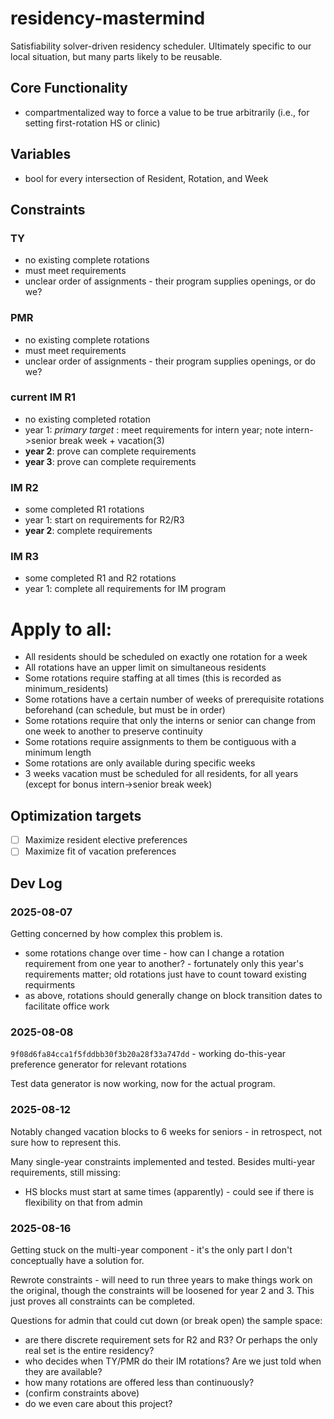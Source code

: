 # residency-mastermind

Satisfiability solver-driven residency scheduler. Ultimately specific to our local situation, but many parts likely to be reusable.

## Core Functionality

- compartmentalized way to force a value to be true arbitrarily (i.e., for setting first-rotation HS or clinic)

## Variables

- bool for every intersection of Resident, Rotation, and Week

## Constraints

### TY

- no existing complete rotations
- must meet requirements
- unclear order of assignments - their program supplies openings, or do we?

### PMR

- no existing complete rotations
- must meet requirements
- unclear order of assignments - their program supplies openings, or do we?

### current IM R1

- no existing completed rotation
- year 1: *primary target* : meet requirements for intern year; note intern->senior break week + vacation(3)
- **year 2**: prove can complete requirements
- **year 3**: prove can complete requirements

### IM R2

- some completed R1 rotations
- year 1: start on requirements for R2/R3
- **year 2**: complete requirements

### IM R3

- some completed R1 and R2 rotations
- year 1: complete all requirements for IM program

# Apply to all:

- All residents should be scheduled on exactly one rotation for a week
- All rotations have an upper limit on simultaneous residents
- Some rotations require staffing at all times (this is recorded as minimum_residents)
- Some rotations have a certain number of weeks of prerequisite rotations beforehand (can schedule, but must be in
  order)
- Some rotations require that only the interns or senior can change from one week to another to preserve continuity
- Some rotations require assignments to them be contiguous with a minimum length
- Some rotations are only available during specific weeks
- 3 weeks vacation must be scheduled for all residents, for all years (except for bonus intern->senior break week)

## Optimization targets

- [ ] Maximize resident elective preferences
- [ ] Maximize fit of vacation preferences

## Dev Log

### 2025-08-07

Getting concerned by how complex this problem is.

- some rotations change over time - how can I change a rotation requirement from one year to another? - fortunately only this year's requirements matter; old rotations just have to count toward existing requirments
- as above, rotations should generally change on block transition dates to facilitate office work

### 2025-08-08

`9f08d6fa84cca1f5fddbb30f3b20a28f33a747dd` - working do-this-year preference generator for relevant rotations

Test data generator is now working, now for the actual program.

### 2025-08-12

Notably changed vacation blocks to 6 weeks for seniors - in retrospect, not sure how to represent this.

Many single-year constraints implemented and tested. Besides multi-year requirements, still missing:

- HS blocks must start at same times (apparently) - could see if there is flexibility on that from admin

### 2025-08-16

Getting stuck on the multi-year component - it's the only part I don't conceptually have a solution for.

Rewrote constraints - will need to run three years to make things work on the original, though the constraints will be
loosened for year 2 and 3. This just proves all constraints can be completed.

Questions for admin that could cut down (or break open) the sample space:

- are there discrete requirement sets for R2 and R3? Or perhaps the only real set is the entire residency?
- who decides when TY/PMR do their IM rotations? Are we just told when they are available?
- how many rotations are offered less than continuously?
- (confirm constraints above)
- do we even care about this project?